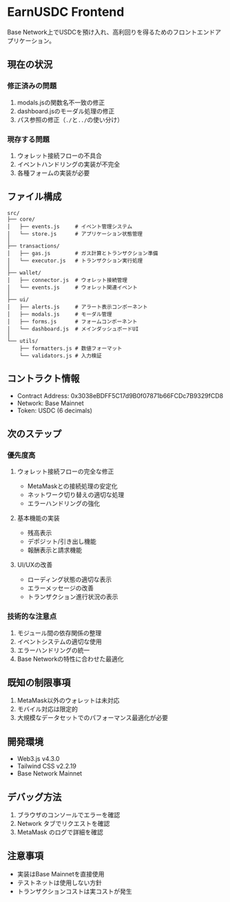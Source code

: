 # EarnUSDC Frontend

Base Network上でUSDCを預け入れ、高利回りを得るためのフロントエンドアプリケーション。

## 現在の状況

### 修正済みの問題
1. modals.jsの関数名不一致の修正
2. dashboard.jsのモーダル処理の修正
3. パス参照の修正（`./`と`../`の使い分け）

### 現存する問題
1. ウォレット接続フローの不具合
2. イベントハンドリングの実装が不完全
3. 各種フォームの実装が必要

## ファイル構成

```
src/
├── core/
│   ├── events.js     # イベント管理システム
│   └── store.js      # アプリケーション状態管理
│
├── transactions/
│   ├── gas.js        # ガス計算とトランザクション準備
│   └── executor.js   # トランザクション実行処理
│
├── wallet/
│   ├── connector.js  # ウォレット接続管理
│   └── events.js     # ウォレット関連イベント
│
├── ui/
│   ├── alerts.js     # アラート表示コンポーネント
│   ├── modals.js     # モーダル管理
│   ├── forms.js      # フォームコンポーネント
│   └── dashboard.js  # メインダッシュボードUI
│
└── utils/
    ├── formatters.js # 数値フォーマット
    └── validators.js # 入力検証
```

## コントラクト情報

- Contract Address: 0x3038eBDFF5C17d9B0f07871b66FCDc7B9329fCD8
- Network: Base Mainnet
- Token: USDC (6 decimals)

## 次のステップ

### 優先度高
1. ウォレット接続フローの完全な修正
   - MetaMaskとの接続処理の安定化
   - ネットワーク切り替えの適切な処理
   - エラーハンドリングの強化

2. 基本機能の実装
   - 残高表示
   - デポジット/引き出し機能
   - 報酬表示と請求機能

3. UI/UXの改善
   - ローディング状態の適切な表示
   - エラーメッセージの改善
   - トランザクション進行状況の表示

### 技術的な注意点
1. モジュール間の依存関係の整理
2. イベントシステムの適切な使用
3. エラーハンドリングの統一
4. Base Networkの特性に合わせた最適化

## 既知の制限事項
1. MetaMask以外のウォレットは未対応
2. モバイル対応は限定的
3. 大規模なデータセットでのパフォーマンス最適化が必要

## 開発環境
- Web3.js v4.3.0
- Tailwind CSS v2.2.19
- Base Network Mainnet

## デバッグ方法
1. ブラウザのコンソールでエラーを確認
2. Network タブでリクエストを確認
3. MetaMask のログで詳細を確認

## 注意事項
- 実装はBase Mainnetを直接使用
- テストネットは使用しない方針
- トランザクションコストは実コストが発生
